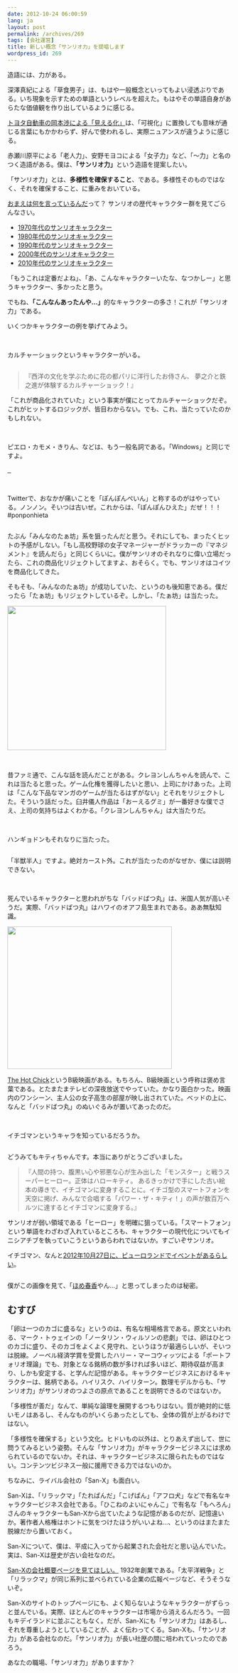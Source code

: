 ```yaml
---
date: 2012-10-24 06:00:59
lang: ja
layout: post
permalink: /archives/269
tags: [会社運営]
title: 新しい概念「サンリオ力」を提唱します
wordpress_id: 269
---
```

造語には、力がある。

深澤真紀による「草食男子」は、もはや一般概念といってもよい浸透ぶりである。いち現象を示すための単語というレベルを超えた。もはやその単語自身があらたな価値観を作り出しているように感じる。

<a href="http://www.mri.co.jp/REPORT/JOURNAL/2006/jm06111508.pdf">トヨタ自動車の岡本渉による「見える化」</a>は、「可視化」に置換しても意味が通じる言葉にもかかわらず、好んで使われるし、実際ニュアンスが違うように感じる。

赤瀬川原平による「老人力」、安野モヨコによる「女子力」など、「～力」と名のつく造語がある。僕は、<strong>「サンリオ力」</strong>という造語を提案したい。

「サンリオ力」とは、<strong>多様性を確保すること</strong>、である。多様性そのものではなく、それを確保すること、に重みをおいている。

<a href="http://dic.nicovideo.jp/a/%E3%81%8A%E3%81%BE%E3%81%88%E3%81%AF%E4%BD%95%E3%82%92%E8%A8%80%E3%81%A3%E3%81%A6%E3%81%84%E3%82%8B%E3%82%93%E3%81%A0">おまえは何を言っているんだ</a>って？ サンリオの歴代キャラクター群を見てごらんなさい。
<ul>
  <li><a href="http://www.sanrio.co.jp/characters/year/index.html">1970年代のサンリオキャラクター</a></li>
  <li><a href="http://www.sanrio.co.jp/characters/year/1980.html">1980年代のサンリオキャラクター</a></li>
  <li><a href="http://www.sanrio.co.jp/characters/year/1990.html">1990年代のサンリオキャラクター</a></li>
  <li><a href="http://www.sanrio.co.jp/characters/year/2000.html">2000年代のサンリオキャラクター</a></li>
  <li><a href="http://www.sanrio.co.jp/characters/year/2010.html">2010年代のサンリオキャラクター</a></li>
</ul>
「もうこれは定番だよね」、「あ、こんなキャラクターいたな、なつかしー」と思うキャラクター、多かったと思う。

でもね、<strong>「こんなんあったんや…」</strong>的なキャラクターの多さ！これが「サンリオ力」である。

いくつかキャラクターの例を挙げてみよう。

&nbsp;

カルチャーショックというキャラクターがいる。

<a href="http://www.sanrio.co.jp/characters/detail/cultureshock/index.html"><img alt="" src="http://www.sanrio.co.jp/characters/detail/cultureshock/images/img_001.gif" /></a>
<blockquote>『西洋の文化を学ぶために花の都パリに洋行したお侍さん、
夢之介と鉄之進が体験するカルチャーショック！』</blockquote>
「これが商品化されていた」という事実が僕にとってカルチャーショックだぞ。これがヒットするロジックが、皆目わからない。でも、これ、当たっていたのかもしれない。

&nbsp;

ピエロ・カモメ・きりん、などは、もう一般名詞である。「Windows」と同じですよ。

<a href="http://www.sanrio.co.jp/characters/detail/pierrot/index.html">
<img alt="" src="http://www.sanrio.co.jp/characters/detail/pierrot/images/img_001.gif" />
</a>
<a href="http://www.sanrio.co.jp/characters/detail/kamome/index.html">
<img alt="" src="http://www.sanrio.co.jp/characters/detail/kamome/images/img_001.gif" />
</a>
<a href="http://www.sanrio.co.jp/characters/detail/kirin/index.html">
<img alt="" src="http://www.sanrio.co.jp/characters/detail/kirin/images/img_001.gif" />
</a>

&nbsp;

Twitterで、おなかが痛いことを「ぽんぽんぺいん」と称するのがはやっている。ノンノン。そいつは古いぜ。これからは、「ぽんぽんひえた」だぜ！！！ #ponponhieta

<a href="http://www.sanrio.co.jp/characters/detail/ponponhieta/index.html"><img alt="" src="http://www.sanrio.co.jp/characters/detail/ponponhieta/images/img_001.gif" /></a>

たぶん「みんなのたぁ坊」系を狙ったんだと思う。それにしても、まったくヒットの予感がしない。「もし高校野球の女子マネージャーがドラッカーの『マネジメント』を読んだら」と同じくらいに。僕がサンリオのそれなりに偉い立場だったら、これの商品化リジェクトしてますよ、おそらく。でも、サンリオはコイツを商品化してきた。

そもそも、「みんなのたぁ坊」が成功していた、というのも後知恵である。僕だったら「たぁ坊」もリジェクトしているぞ。しかし、「たぁ坊」は当たった。

<img class="alignnone" title="みんなのたぁ坊" alt="" src="http://www.sanrio.co.jp/characters/detail/tabo/images/index_img_001.jpg" width="357" height="325" />

&nbsp;

昔ファミ通で、こんな話を読んだことがある。クレヨンしんちゃんを読んで、これは当たると思った。ゲーム化権を獲得したいと思い、上司にかけあった。上司は「こんな下品なマンガのゲームが当たるはずがない」とそれをリジェクトした。そういう話だった。臼井儀人作品は「おーえるグミ」が一番好きな僕でさえ、上司の気持ちはよくわかる。「クレヨンしんちゃん」は大当たりだ。

&nbsp;

ハンギョドンもそれなりに当たった。

<img alt="" src="http://www.sanrio.co.jp/characters/detail/hangyodon/images/img_001.jpg" />

「半獣半人」ですよ。絶対カースト外。これが当たったのがなぜか、僕には説明できない。

&nbsp;

死んでいるキャラクターと思われがちな「バッドばつ丸」は、米国人気が高いそうだ。実際、「バッドばつ丸」はハワイのオアフ島生まれである。ああ無駄知識。

<img class="alignnone" title="バッドばつ丸" alt="" src="http://www.sanrio.co.jp/characters/detail/badtzmaru/images/index_img_001.jpg" width="370" height="321" />

<a href="http://ja.wikipedia.org/wiki/%E3%83%9B%E3%83%83%E3%83%88%E3%83%BB%E3%83%81%E3%83%83%E3%82%AF">The Hot Chick</a>というB級映画がある。もちろん、B級映画という呼称は褒め言葉である。とたまたまテレビの深夜放送でやっていた。かなり面白かった。映画内のワンシーン、主人公の女子高生の部屋が映し出されていた。ベッドの上に、なんと「バッドばつ丸」のぬいぐるみが置いてあったのだ。

&nbsp;

イチゴマンというキャラを知っているだろうか。

<img alt="" src="http://www.sanrio.co.jp/characters/detail/ichigoman/images/ichigoman.gif" />

どうみてもキティちゃんです。本当にありがとうございました。
<blockquote>『人間の持つ、腹黒い心や邪悪な心が生み出した「モンスター」と戦うスーパーヒーロー。正体はハローキティ。
あるきっかけで手にした古い絵本の導きで、イチゴマンに変身することに。イチゴ型のスマートフォンを天空に掲げ、みんなで合唱する「パワー・ザ・キティ！」の声が数百万ヘルツに達するとイチゴマンに変身する。』</blockquote>
サンリオが弱い領域である「ヒーロー」を明確に狙っている。「スマートフォン」という単語をわざわざ入れているところも、キャラクターの現代化についてもイニシアチブを執っていこうというあらわれではないか。すごいぞサンリオ。

イチゴマン、なんと<a href="http://www.puroland.co.jp/event/2012_ichigoman_show/">2012年10月27日に、ピューロランドでイベントがあるらしい</a>。

<img alt="" src="http://www.puroland.co.jp/event/2012_ichigoman_show/img/back_img.jpg" />

僕がこの画像を見て、「<a href="http://dic.nicovideo.jp/a/%E3%81%BB%E3%82%81%E6%98%A5%E9%A6%99">ほめ春香</a>やん…」と思ってしまったのは秘密。


<h2>むすび</h2>
「卵は一つのカゴに盛るな」というのは、有名な相場格言である。原文といわれる、マーク・トゥェインの「ノータリン・ウィルソンの悲劇」では、卵はひとつのカゴに盛り、そのカゴをよくよく見守れ、というほうが最適らしいが、そいつは脱線。ノーベル経済学賞を受賞したハリー・マーコウィッツによる「ポートフォリオ理論」でも、対象となる銘柄の数が多ければ多いほど、期待収益が高まり、しかも安定する、と学んだ記憶がある。キャラクタービジネスにおけるキャラクターは、銘柄である。ハイリスク、ハイリターン。数理モデルからも、「サンリオ力」がサンリオのつよさの原点であることを説明できるのではないか。

「多様性が善だ」なんて、単純な論理を展開するつもりはない。質が絶対的に低いモノはあるし、そんなものがいくらあったとしても、全体の質が上がるわけではない。

「多様性を確保する」という文化。ヒドいもの以外は、とりあえず出して、世に問うてみるという姿勢。そんな「サンリオ力」がキャラクタービジネスには求められているのでないか。それは、キャラクタービジネスに限られたものではない。コンテンツビジネス一般に援用できる力ではないのか。

ちなみに、ライバル会社の「San-X」も面白い。

San-Xは、「リラックマ」「たれぱんだ」「こげぱん」「アフロ犬」などで有名なキャラクタービジネス会社である。「ひこねのよいにゃんこ」で有名な「もへろん」さんのキャラクターもSan-Xから出ていたような記憶があるのだが、記憶違いか。著作者人格権はホントに気をつけたほうがいいよね…、というのはまたまた脱線だから置いておく。

San-Xについて、僕は、平成に入ってから起業された会社だと思い込んでいた。実は、San-Xは歴史が古い会社なのだ。

<a href="http://www.san-x.co.jp/company/comp01.html">San-Xの会社概要ページを見てほしい。</a>
1932年創業である。「太平洋戦争」と「リラックマ」が同じ系列に並べられている企業の広報ページなど、そうそうないぞ。

San-Xのサイトのトップページにも、よく知らないようなキャラクターがずらっと並んでいる。実際、ほとんどのキャラクターは市場から消えるんだろう。一回もキデイランドに並ぶこともなく。だが、San-Xにも「サンリオ力」はあるし、それを尊重しようとしていることが、よく伝わってくる。San-Xも、「サンリオ力」がある会社なのだ。「サンリオ力」が長い社歴の間に培われていったのであろう。

あなたの職場、「サンリオ力」がありますか？

